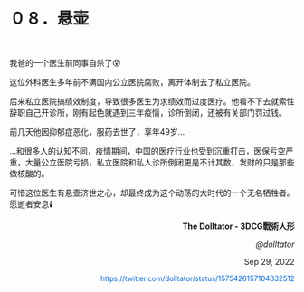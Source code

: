   <h1>０８．悬壶</h1>

  <p>&#160;</p>

  <p>我爸的一个医生前同事自杀了😰</p>

  <p>这位外科医生多年前不满国内公立医院腐败，离开体制去了私立医院。</p>

  <p>后来私立医院搞绩效制度，导致很多医生为求绩效而过度医疗。他看不下去就索性辞职自己开诊所，刚有起色就遇到三年疫情，诊所倒闭，还被有关部门罚过钱。</p>

  <p>前几天他因抑郁症恶化，服药去世了，享年49岁…</p>

  <p>…和很多人的认知不同，疫情期间，中国的医疗行业也受到沉重打击，医保亏空严重，大量公立医院亏损，私立医院和私人诊所倒闭更是不计其数，发财的只是那些做核酸的。</p>

  <p>可惜这位医生有悬壶济世之心，却最终成为这个动荡的大时代的一个无名牺牲者。愿逝者安息🕯️</p>

  <p style="text-align: right; font-weight: bold;">The Dolltator - 3DCG戰術人形</p>

  <p style="text-align: right; font-style: italic;">@dolltator</p>

  <p style="text-align: right;">Sep 29, 2022</p>

  <p style="text-align: right;"><a href="https://twitter.com/dolltator/status/1575426157104832512
" style="text-decoration: none; color: #0066cc; font-size: 0.9em;">https://twitter.com/dolltator/status/1575426157104832512 </a></p>
